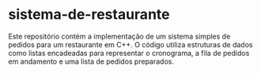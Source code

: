 # sistema-de-restaurante
Este repositório contém a implementação de um sistema simples de pedidos para um restaurante em C++. O código utiliza estruturas de dados como listas encadeadas para representar o cronograma, a fila de pedidos em andamento e uma lista de pedidos preparados.
